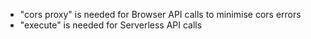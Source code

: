 - "cors proxy" is needed for Browser API calls to minimise cors errors
- "execute" is needed for Serverless API calls
